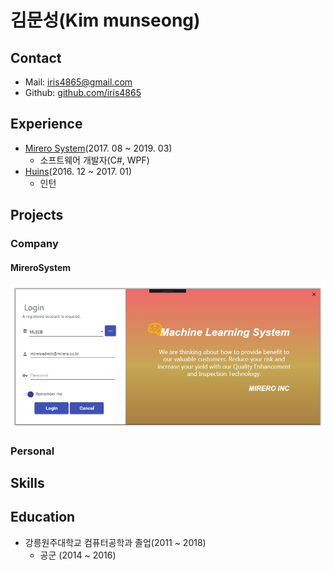 # 김문성(Kim munseong)

## Contact
- Mail: iris4865@gmail.com
- Github: [github.com/iris4865](https://github.com/iris4865)

## Experience
- [Mirero System](http://www.mirero.co.kr/)(2017. 08 ~ 2019. 03)
  - 소프트웨어 개발자(C#, WPF)
- [Huins](http://www.huins.com)(2016. 12 ~ 2017. 01)
  - 인턴

## Projects
### Company
#### MireroSystem
![login](https://github.com/iris4865/resume/blob/master/images/mls/MLS_Login.jpg)
### Personal

## Skills

## Education
- 강릉원주대학교 컴퓨터공학과 졸업(2011 ~ 2018)
  - 공군 (2014 ~ 2016)
